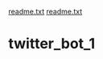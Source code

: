 [readme.txt](https://github.com/talyma/twitter_bot_1/files/7025152/readme.txt)
[readme.txt](https://github.com/talyma/twitter_bot_1/files/7025148/readme.txt)
# twitter_bot_1
